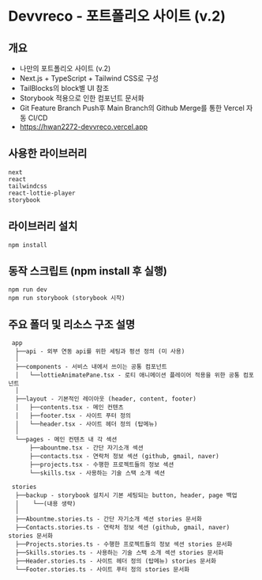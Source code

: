 # Devvreco - 포트폴리오 사이트 (v.2)

## 개요

- 나만의 포트폴리오 사이트 (v.2)
- Next.js + TypeScript + Tailwind CSS로 구성
- TailBlocks의 block별 UI 참조
- Storybook 적용으로 인한 컴포넌트 문서화
- Git Feature Branch Push후 Main Branch의 Github Merge를 통한 Vercel 자동 CI/CD
- https://hwan2272-devvreco.vercel.app

## 사용한 라이브러리

```
next
react
tailwindcss
react-lottie-player
storybook
```

## 라이브러리 설치

```
npm install
```

## 동작 스크립트 (npm install 후 실행)

```
npm run dev
npm run storybook (storybook 시작)
```

## 주요 폴더 및 리소스 구조 설명

```
 app
  ├──api - 외부 연동 api를 위한 세팅과 펑션 정의 (미 사용)
  │
  ├──components - 서비스 내에서 쓰이는 공통 컴포넌트
  │   └──lottieAnimatePane.tsx - 로티 애니메이션 플레이어 적용을 위한 공통 컴포넌트
  │
  ├──layout - 기본적인 레이아웃 (header, content, footer)
  │   ├──contents.tsx - 메인 컨텐츠
  │   ├──footer.tsx - 사이트 푸터 정의
  │   └──header.tsx - 사이트 헤더 정의 (탑메뉴)
  │
  └──pages - 메인 컨텐츠 내 각 섹션
      ├──abountme.tsx - 간단 자기소개 섹션
      ├──contacts.tsx - 연락처 정보 섹션 (github, gmail, naver)
      ├──projects.tsx - 수행한 프로젝트들의 정보 섹션
      └──skills.tsx - 사용하는 기술 스택 소개 섹션

 stories
  ├──backup - storybook 설치시 기본 세팅되는 button, header, page 백업
  │    └──(내용 생략)
  │
  ├──Abountme.stories.ts - 간단 자기소개 섹션 stories 문서화
  ├──Contacts.stories.ts - 연락처 정보 섹션 (github, gmail, naver) stories 문서화
  ├──Projects.stories.ts - 수행한 프로젝트들의 정보 섹션 stories 문서화
  ├──Skills.stories.ts - 사용하는 기술 스택 소개 섹션 stories 문서화
  ├──Header.stories.ts - 사이트 헤더 정의 (탑메뉴) stories 문서화
  └──Footer.stories.ts - 사이트 푸터 정의 stories 문서화

```
